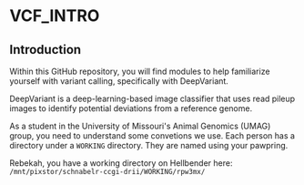 # VCF_INTRO
## Introduction

Within this GitHub repository, you will find modules to help familiarize yourself with variant calling, specifically with DeepVariant. 

DeepVariant is a deep-learning-based image classifier that uses read pileup images to identify potential deviations from a reference genome. 

As a student in the University of Missouri's Animal Genomics (UMAG) group, you need to understand some convetions we use. Each person has a directory under a `WORKING` directory. They are named using your pawpring. 

Rebekah, you have a working directory on Hellbender here: `/mnt/pixstor/schnabelr-ccgi-drii/WORKING/rpw3mx/`